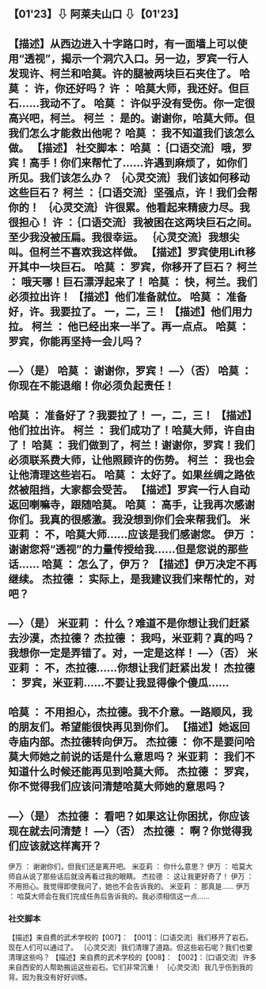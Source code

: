 ## 【01'23】⇩ 阿莱夫山口 ⇩【01'23】
【描述】从西边进入十字路口时，有一面墙上可以使用“透视”，揭示一个洞穴入口。另一边，罗宾一行人发现许、柯兰和哈莫。许的腿被两块巨石夹住了。
哈莫 ： 许，你还好吗？
许 ： 哈莫大师，我还好。但巨石……我动不了。
哈莫 ： 许似乎没有受伤。你一定很高兴吧，柯兰。
柯兰 ： 是的。谢谢你，哈莫大师。但我们怎么才能救出他呢？
哈莫 ： 我不知道我们该怎么做。
【描述】 社交脚本：
哈莫 ：｛口语交流｝哦，罗宾！高手！你们来帮忙了……许遇到麻烦了，如你们所见。我们该怎么办？
｛心灵交流｝我们该如何移动这些巨石？
柯兰 ：｛口语交流｝坚强点，许！我们会帮你的！
｛心灵交流｝许很累。他看起来精疲力尽。我很担心！
许 ：｛口语交流｝我被困在这两块巨石之间。至少我没被压扁。我很幸运。
｛心灵交流｝我想尖叫。但柯兰不喜欢我这样做。
【描述】罗宾使用Lift移开其中一块巨石。
哈莫 ： 罗宾，你移开了巨石？
柯兰 ： 哦天哪！巨石漂浮起来了！
哈莫 ： 快，柯兰。我们必须拉出许！
【描述】他们准备就位。
哈莫 ： 准备好，许。我要拉了。 一，二，三！
【描述】他们用力拉。
柯兰 ： 他已经出来一半了。再一点点。
哈莫 ： 罗宾，你能再坚持一会儿吗？
-----------------------------------------------------------
—〉（是）
哈莫 ： 谢谢你，罗宾！
—〉（否）
哈莫 ： 你现在不能退缩！你必须负起责任！
-----------------------------------------------------------
哈莫 ： 准备好了？我要拉了！ 一，二，三！
【描述】他们拉出许。
柯兰 ： 我们成功了！哈莫大师，许自由了！
哈莫 ： 我们做到了，柯兰！谢谢你，罗宾！我们必须联系费大师，让他照顾许的伤势。
柯兰 ： 我也会让他清理这些岩石。
哈莫 ： 太好了。如果丝绸之路依然被阻挡，大家都会受苦。
【描述】罗宾一行人自动返回喇嘛寺，跟随哈莫。
哈莫 ： 高手，让我再次感谢你们。我真的很感激。我没想到你们会来帮我们。
米亚莉 ： 不，哈莫大师……应该是我们感谢您。
伊万 ： 谢谢您将“透视”的力量传授给我……但是您说的那些话……
哈莫 ： 怎么了，伊万？
【描述】伊万决定不再继续。
杰拉德 ： 实际上，是我建议我们来帮忙的，对吧？
-----------------------------------------------------------
—〉（是）
米亚莉 ： 什么？难道不是你想让我们赶紧去沙漠，杰拉德？
杰拉德 ： 我吗，米亚莉？真的吗？我想你一定是弄错了。对，一定是这样！
—〉（否）
米亚莉 ： 不，杰拉德……你想让我们赶紧出发！
杰拉德 ： 罗宾，米亚莉……不要让我显得像个傻瓜……
-----------------------------------------------------------
哈莫 ： 不用担心，杰拉德。我不介意。一路顺风，我的朋友们。希望能很快再见到你们。
【描述】她返回寺庙内部。杰拉德转向伊万。
杰拉德 ： 你不是要问哈莫大师她之前说的话是什么意思吗？
米亚莉 ： 我们不知道什么时候还能再见到哈莫大师。
杰拉德 ： 罗宾，你不觉得我们应该问清楚哈莫大师她的意思吗？
-----------------------------------------------------------
—〉（是）
杰拉德 ： 看吧？如果这让你困扰，你应该现在就去问清楚！
—〉（否）
杰拉德 ： 啊？你觉得我们应该就这样离开？
-----------------------------------------------------------
伊万 ： 谢谢你们，但我们还是离开吧。
米亚莉 ： 你什么意思？
伊万 ： 哈莫大师自从说了那些话后就没再看过我的眼睛。
杰拉德 ： 这让我更好奇了！
伊万 ： 不用担心。我觉得即使我问了，她也不会告诉我的。
米亚莉 ： 那真是……
伊万 ： 哈莫大师会在我们完成任务后告诉我的。我必须相信这一点……
### 社交脚本 
【描述】来自费的武术学校的【007】：
【001】：｛口语交流｝我们移开了岩石。现在人们可以通过了。
｛心灵交流｝我们清理了道路。但这些岩石呢？我们也要清理这些吗？
【描述】来自费的武术学校的【008】：
【002】：｛口语交流｝许多来自西安的人帮助搬运这些岩石。它们非常沉重！
｛心灵交流｝我几乎伤到我的背。因为我没有好好训练。